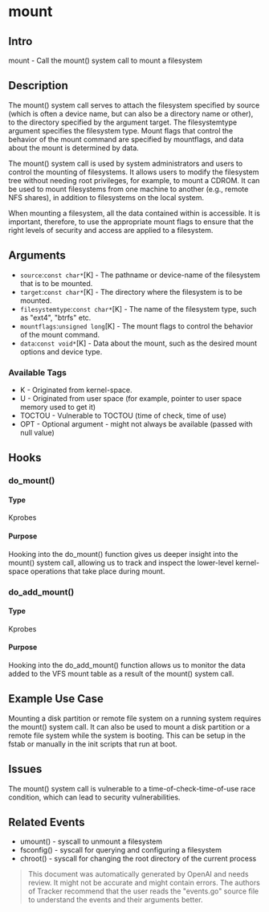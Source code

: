 
# mount

## Intro
mount - Call the mount() system call to mount a filesystem 

## Description
The mount() system call serves to attach the filesystem specified by source (which is often a device name, but can also be a directory name or other), to the directory specified by the argument target. The filesystemtype argument specifies the filesystem type. Mount flags that control the behavior of the mount command are specified by mountflags, and data about the mount is determined by data.

The mount() system call is used by system administrators and users to control the mounting of filesystems. It allows users to modify the filesystem tree without needing root privileges, for example, to mount a CDROM. It can be used to mount filesystems from one machine to another (e.g., remote NFS shares), in addition to filesystems on the local system.

When mounting a filesystem, all the data contained within is accessible. It is important, therefore, to use the appropriate mount flags to ensure that the right levels of security and access are applied to a filesystem.

## Arguments
* `source`:`const char*`[K] - The pathname or device-name of the filesystem that is to be mounted.
* `target`:`const char*`[K] - The directory where the filesystem is to be mounted.
* `filesystemtype`:`const char*`[K] - The name of the filesystem type, such as "ext4", "btrfs" etc. 
* `mountflags`:`unsigned long`[K] - The mount flags to control the behavior of the mount command. 
* `data`:`const void*`[K] - Data about the mount, such as the desired mount options and device type.

### Available Tags
* K - Originated from kernel-space.
* U - Originated from user space (for example, pointer to user space memory used to get it)
* TOCTOU - Vulnerable to TOCTOU (time of check, time of use)
* OPT - Optional argument - might not always be available (passed with null value)

## Hooks
### do_mount()
#### Type
Kprobes
#### Purpose
Hooking into the do_mount() function gives us deeper insight into the mount() system call, allowing us to track and inspect the lower-level kernel-space operations that take place during mount.

### do_add_mount()
#### Type
Kprobes
#### Purpose
Hooking into the do_add_mount() function allows us to monitor the data added to the VFS mount table as a result of the mount() system call.

## Example Use Case
Mounting a disk partition or remote file system on a running system requires the mount() system call. It can also be used to mount a disk partition or a remote file system while the system is booting. This can be setup in the fstab or manually in the init scripts that run at boot.

## Issues
The mount() system call is vulnerable to a time-of-check-time-of-use race condition, which can lead to security vulnerabilities. 

## Related Events
* umount() - syscall to unmount a filesystem
* fsconfig() - syscall for querying and configuring a filesystem
* chroot() - syscall for changing the root directory of the current process

> This document was automatically generated by OpenAI and needs review. It might
> not be accurate and might contain errors. The authors of Tracker recommend that
> the user reads the "events.go" source file to understand the events and their
> arguments better.
